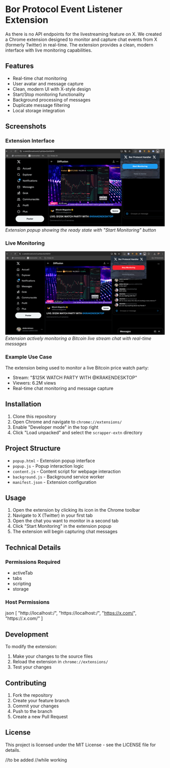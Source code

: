 # Bor Protocol Event Listener Extension

As there is no API endpoints for the livestreaming feature on X. We created a Chrome extension designed to monitor and capture chat events from X (formerly Twitter) in real-time. The extension provides a clean, modern interface with live monitoring capabilities.

## Features

- Real-time chat monitoring
- User avatar and message capture
- Clean, modern UI with X-style design
- Start/Stop monitoring functionality
- Background processing of messages
- Duplicate message filtering
- Local storage integration

## Screenshots

### Extension Interface
![Extension Popup - Ready State](./screenshots/start-monitor.png)
*Extension popup showing the ready state with "Start Monitoring" button*

### Live Monitoring
![Extension in Action](./screenshots/stop-monitor.png)
*Extension actively monitoring a Bitcoin live stream chat with real-time messages*

### Example Use Case
The extension being used to monitor a live Bitcoin price watch party:
- Stream: "$125K WATCH PARTY WITH @KRAKENDESKTOP"
- Viewers: 6.2M views
- Real-time chat monitoring and message capture

## Installation

1. Clone this repository
2. Open Chrome and navigate to `chrome://extensions/`
3. Enable "Developer mode" in the top right
4. Click "Load unpacked" and select the `scrapper-extn` directory

## Project Structure

- `popup.html` - Extension popup interface
- `popup.js` - Popup interaction logic
- `content.js` - Content script for webpage interaction
- `background.js` - Background service worker
- `manifest.json` - Extension configuration

## Usage

1. Open the extension by clicking its icon in the Chrome toolbar
2. Navigate to X (Twitter) in your first tab
3. Open the chat you want to monitor in a second tab
4. Click "Start Monitoring" in the extension popup
5. The extension will begin capturing chat messages

## Technical Details

### Permissions Required

- activeTab
- tabs
- scripting
- storage

### Host Permissions
json
[
"http://localhost:/",
"https://localhost:/",
"https://x.com/",
"https://.x.com/"
]


## Development

To modify the extension:

1. Make your changes to the source files
2. Reload the extension in `chrome://extensions/`
3. Test your changes




## Contributing

1. Fork the repository
2. Create your feature branch
3. Commit your changes
4. Push to the branch
5. Create a new Pull Request

## License

This project is licensed under the MIT License - see the LICENSE file for details.


//to be added
//while working